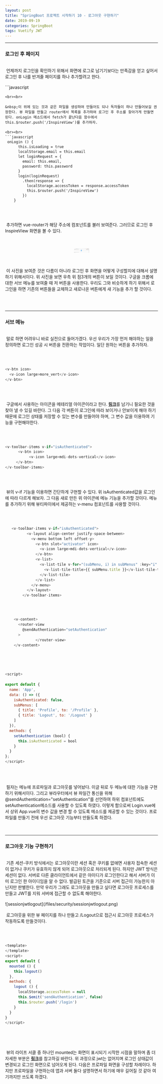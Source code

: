 ```yaml
---
layout: post
title: "SpringBoot 프로젝트 시작하기 10 - 로그아웃 구현하기"
date: 2019-09-19
categories: SpringBoot
tags: Vuetify JWT
---
```

<div style="display:none;">
프론트에서 v-toolbar-items로 로그인 전 후 버튼 및 메뉴 생성
로그인 후 메뉴에서 프로파일 및 로그아웃 추가
로그인 후 Inspire 화면 추가 및 이동
첫 Welcome 화면과 Inspire으로 이동할 수 있도록 Navi 메뉴 생성 

백엔드에서 Profile 기능 추가
RDMS에서 관계를 JPA로 적용시키는 방법 
AuthController 수정
AccountController에 Profile service 제작 및 등록 
</div>
<hr class="divider">
<h3>로그인 후 페이지</h3>
<br>
&nbsp;언제까지 로그인을 확인하기 위해서 화면에 로그로 남기기보다는 만족감을 얻고 싶어서 로그인 후 나를 반겨줄 페이지를 하나 추가할려고 한다. 
<br><br>
```javascript
<template>
  <v-layout align-center justify-center>
    <v-flex>
      <img src="../assets/logo.svg" alt="Vuetify.js" class="mb-5" />
      <blockquote class="text-xs-center">
        &#8220;First, solve the problem. Then, write the code.&#8221;
        <footer>
          <small>
            <em>&mdash;John Johnson</em>
          </small>
        </footer>
      </blockquote>
    </v-flex>
  </v-layout>
</template>

<script>
</script>
<style scoped>
  img {
    width: 10%;
    height: 10%;
    margin-left: auto;
    margin-right: auto;
    display: block;
  }
</style>
```
<br><br> 

&nbsp;이 위에 있는 것과 같은 파일을 생성하여 만들어도 되나 독자들이 하나 만들어보길 권장한다. 뷰 파일을 만들고 router에서 목록을 추가하여 로그인 후 주소를 찾아가게 만들면 된다. onLogin 메소드에서 fetch가 끝난다음 함수에서 this.$router.push('/InspireView')를 추가하자.

<br><br>
```javascript
 onLogin () {
      this.isLoading = true
      localStorage.email = this.email
      let loginRequest = {
        email: this.email,
        password: this.password
      }
      login(loginRequest)
        .then(response => {
          localStorage.accessToken = response.accessToken
          this.$router.push('/InspireView')
        })
    }
```
<br><br>

&nbsp;추가하면 vue-router가 해당 주소에 컴포넌트를 불러 보여준다. 그러므로 로그인 후 InspireView 화면을 볼 수 있다. 

<br><br>
![InspireView](/files/vuetify/InspireView.png)
<br><br>

&nbsp;이 사진을 보여준 것은 다름이 아니라 로그인 후 화면을 어떻게 구성할지에 대해서 설명하기 위해서이다. 위 사진을 보면 우측 위 점3개의 버튼이 보일 것이다. 구글을 크롬에 대한 서브 메뉴를 보여줄 때 저 버튼을 사용한다. 우리도 그와 비슷하게 하기 위해서 로그인을 하면 기존의 버튼들을 교체하고 새로나온 버튼에게 새 기능을 추가 할 것이다. 

<br><br>
<hr class="divider">
<h3>서브 메뉴</h3>
<br>
&nbsp;말로 하면 어려우니 바로 실전으로 들어가겠다. 우선 우리가 가장 먼저 해야하는 일을 정의하면 로그인 성공 시 버튼을 전환하는 작업이다. 일단 원하는 버튼을 추가하자.

<br><br>
```javascript
<v-btn icon>
  <v-icon large>more_vert</v-icon>
</v-btn>
```
<br><br>

&nbsp;구글에서 사용하는 아이콘을 메테리얼 아이콘이라고 한다. <b><a href="https://materialdesignicons.com/">링크</a></b>를 남기니 필요한 것을 찾아 낼 수 있길 바란다. 그 다음 각 버튼이 로그인에 따라 보이거나 안보이게 해야 하기 때문에 로그인 상태를 저장할 수 있는 변수를 만들어야 하며, 그 변수 값을 이용하여 기능을 구현해야한다.

<br><br>
```javascript
<v-toolbar-items v-if="isAuthenticated">
      <v-btn icon>
           <v-icon large>mdi-dots-vertical</v-icon>
     </v-btn>
</v-toolbar-items>
```
<br><br>

&nbsp;뷰의 v-if 기능을 이용하면 간단하게 구현할 수 있다. 위 isAuthenticated값을 로그인에 따라 다르게 해보자. 그 다음 새로 만든 위 아이콘에 메뉴 기능을 추가할 것이다. 메뉴를 추가하기 위해 뷰티파이에서 제공하는 v-menu 컴포넌트를 사용할 것이다.

<br><br>
```javascript
   <v-toolbar-items v-if="isAuthenticated">
          <v-layout align-center justify-space-between>
            <v-menu bottom left offset-y>
              <v-btn slot="activator" icon>
                <v-icon large>mdi-dots-vertical</v-icon>
              </v-btn>
              <v-list>
                <v-list-tile v-for="(subMenu, i) in subMenus" :key="i" :to="subMenu.to">
                  <v-list-tile-title>{{ subMenu.title }}</v-list-tile-title>
                </v-list-tile>
              </v-list>
            </v-menu>
          </v-layout>
        </v-toolbar-items>
```
<br><br>

```javascript
    <v-content>    
      <router-view
        @sendAuthentication="setAuthentication"
      >
              </router-view>
    </v-content>
    
```
<br><br>

```javascript
<script>

export default {
  name: 'App',
  data: () => ({
    isAuthenticated: false,    
    subMenus: [
      { title: 'Profile', to: '/Profile' },
      { title: 'Logout', to: '/Logout' }
    ]
  }),
  methods: {
    setAuthentication (bool) {
      this.isAuthenticated = bool
    }
  }
};
</script>
    
```
<br><br>
&nbsp;필자는 메뉴에 프로파일과 로그아웃를 넣어놨다. 이글 뒤로 두 메뉴에 대한 기능을 구현하기 위해서이다. 그리고 뷰라우터에서 뷰 파일간 통신을 위해 @sendAuthentication="setAuthentication"를 선언하여 하위 컴포넌트에도 setAuthentication메소드를 사용할 수 있도록 하였다. 이렇게 함으로써 Login.vue에서 상위 App.vue의 변수 값을 변경 할 수 있도록 메소드를 제공할 수 있는 것이다. 프로파일를 만들기 전에 우선 로그아웃 기능부터 만들도록 하겠다.    
<br><br>
<hr class="divider">
<h3>로그아웃 기능 구현하기</h3>
<br>
&nbsp;기존 세션-쿠키 방식에서는 로그아웃이란 세션 혹은 쿠키를 없애면 사용자 접속한 세션이 없거나 쿠키가 유효하지 않게 되어 로그아웃으로 처리되게 된다. 하지만 JWT 방식은 세션이 없다. 서버로 다른 클라이언트에서 같은 아이디가 로그인한다고 해서 서버가 이미 로그인 한 아이디임을 알 수 없다. 발급된 토큰을 기준으로 서버 접근이 가능한지 아닌지만 판별한다. 만약 우리가 그래도 로그아웃을 만들고 싶다면 로그아웃 프로세스를 만들고 JWT를 지워 서버에 접근할 수 없도록 해야한다.
<br><br>
![sessionjwtlogout](/files/security/sessionjwtlogout.png)
<br><br>
&nbsp;로그아웃을 위한 뷰 페이지를 하나 만들고 /Logout으로 접근시 로그아웃 프로세스가 작동하도록 만들것이다.

<br><br>

```javascript
<template>
</template>
<script>
export default {
  mounted () {
    this.logout()
  },
  methods: {
    logout () {
      localStorage.accessToken = null
      this.$emit('sendAuthentication', false)
      this.$router.push('/login')
    }
  }
}
</script>
    
```
<br><br>

&nbsp;뷰의 라이프 서클 중 하나인 mounted는 화면이 표시되기 시작한 시점을 말하며 좀 더 자세한 부분은 <b><a href="https://medium.com/witinweb/vue-js-%EB%9D%BC%EC%9D%B4%ED%94%84%EC%82%AC%EC%9D%B4%ED%81%B4-%EC%9D%B4%ED%95%B4%ED%95%98%EA%B8%B0-7780cdd97dd4">링크</a></b>를 참고하길 바란다. 위 과정으로 jwt는 없어지며 로그인 상태값이 변경되고 로그인 화면으로 넘어오게 된다. 다음은 프로파일 화면을 구성할 차례이다. 하지만 프로파일을 구현하는데 앱과 서버 둘다 설명하면서 하기에 매우 길어질 것 같아 여기까지만 쓰도록 하겠다.
<br><br>